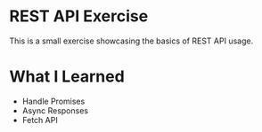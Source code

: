 **<h1>REST API Exercise</h1>**
This is a small exercise showcasing the basics of REST API usage.


**<h1>What I Learned</h1>**
* Handle Promises
* Async Responses
* Fetch API

